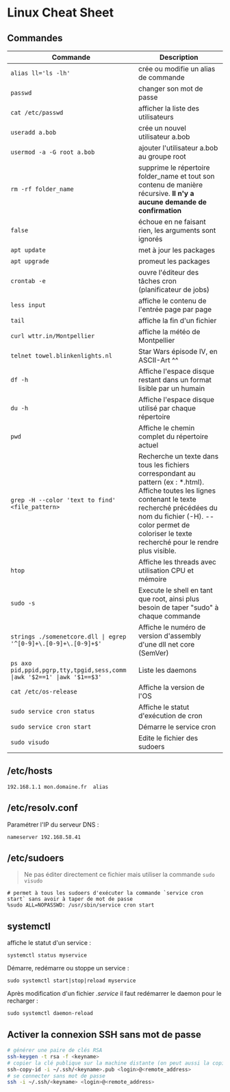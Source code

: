 # Linux Cheat Sheet

## Commandes

Commande | Description
--- | ---
`alias ll='ls -lh'` | crée ou modifie un alias de commande
`passwd` | changer son mot de passe
`cat /etc/passwd` | afficher la liste des utilisateurs
`useradd a.bob` | crée un nouvel utilisateur a.bob
`usermod -a -G root a.bob` | ajouter l'utilisateur a.bob au groupe root
`rm -rf folder_name` | supprime le répertoire folder_name et tout son contenu de manière récursive. **Il n'y a aucune demande de confirmation**
`false` | échoue en ne faisant rien, les arguments sont ignorés
`apt update` | met à jour les packages
`apt upgrade` | promeut les packages
`crontab -e` | ouvre l'éditeur des tâches cron (planificateur de jobs)
`less input` | affiche le contenu de l'entrée page par page
`tail` | affiche la fin d'un fichier
`curl wttr.in/Montpellier` | affiche la météo de Montpellier
`telnet towel.blinkenlights.nl` | Star Wars épisode IV, en ASCII-Art ^^
`df -h` | Affiche l'espace disque restant dans un format lisible par un humain
`du -h` | Affiche l'espace disque utilisé par chaque répertoire
`pwd` | Affiche le chemin complet du répertoire actuel
`grep -H --color 'text to find' <file_pattern>` | Recherche un texte dans tous les fichiers correspondant au pattern (ex : \*.html). Affiche toutes les lignes contenant le texte recherché précédées du nom du fichier (-H). --color permet de coloriser le texte recherché pour le rendre plus visible.
`htop` | Affiche les threads avec utilisation CPU et mémoire
`sudo -s` | Execute le shell en tant que root, ainsi plus besoin de taper "sudo" à chaque commande
`strings ./somenetcore.dll \| egrep '^[0-9]+\.[0-9]+\.[0-9]+$'` | Affiche le numéro de version d'assembly d'une dll net core (SemVer)
`ps axo pid,ppid,pgrp,tty,tpgid,sess,comm \|awk '$2==1' \|awk '$1==$3'` | Liste les daemons
`cat /etc/os-release` | Affiche la version de l'OS
`sudo service cron status` | Affiche le statut d'exécution de cron
`sudo service cron start` | Démarre le service cron
`sudo visudo` | Edite le fichier des sudoers

## /etc/hosts

`192.168.1.1 mon.domaine.fr  alias`

## /etc/resolv.conf

Paramétrer l'IP du serveur DNS :

`nameserver 192.168.58.41`

## /etc/sudoers

> Ne pas éditer directement ce fichier mais utiliser la commande `sudo visudo`

```
# permet à tous les sudoers d'exécuter la commande `service cron start` sans avoir à taper de mot de passe
%sudo ALL=NOPASSWD: /usr/sbin/service cron start
```

## systemctl

affiche le statut d'un service :

`systemctl status myservice`

Démarre, redémarre ou stoppe un service :

`sudo systemctl start|stop|reload myservice`

Après modification d'un fichier *.service* il faut redémarrer le daemon pour le recharger :

`sudo systemctl daemon-reload`

## Activer la connexion SSH sans mot de passe

```bash
# générer une paire de clés RSA
ssh-keygen -t rsa -f <keyname>
# copier la clé publique sur la machine distante (on peut aussi la copier manuellement dans le fichier ~/.ssh/authorized_keys)
ssh-copy-id -i ~/.ssh/<keyname>.pub <login>@<remote_address>
# se connecter sans mot de passe
ssh -i ~/.ssh/<keyname> <login>@<remote_address>
```
